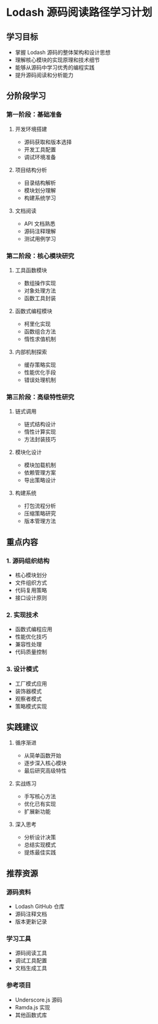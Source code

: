 # Lodash 源码阅读路径学习计划

## 学习目标
- 掌握 Lodash 源码的整体架构和设计思想
- 理解核心模块的实现原理和技术细节
- 能够从源码中学习优秀的编程实践
- 提升源码阅读和分析能力

## 分阶段学习

### 第一阶段：基础准备
1. 开发环境搭建
   - 源码获取和版本选择
   - 开发工具配置
   - 调试环境准备

2. 项目结构分析
   - 目录结构解析
   - 模块划分理解
   - 构建系统学习

3. 文档阅读
   - API 文档熟悉
   - 源码注释理解
   - 测试用例学习

### 第二阶段：核心模块研究
1. 工具函数模块
   - 数组操作实现
   - 对象处理方法
   - 函数工具封装

2. 函数式编程模块
   - 柯里化实现
   - 函数组合方法
   - 惰性求值机制

3. 内部机制探索
   - 缓存策略实现
   - 性能优化手段
   - 错误处理机制

### 第三阶段：高级特性研究
1. 链式调用
   - 链式结构设计
   - 惰性计算实现
   - 方法封装技巧

2. 模块化设计
   - 模块加载机制
   - 依赖管理方案
   - 导出策略设计

3. 构建系统
   - 打包流程分析
   - 压缩策略研究
   - 版本管理方法

## 重点内容

### 1. 源码组织结构
- 核心模块划分
- 文件组织方式
- 代码复用策略
- 接口设计原则

### 2. 实现技术
- 函数式编程应用
- 性能优化技巧
- 兼容性处理
- 代码质量控制

### 3. 设计模式
- 工厂模式应用
- 装饰器模式
- 观察者模式
- 策略模式实现

## 实践建议

1. 循序渐进
   - 从简单函数开始
   - 逐步深入核心模块
   - 最后研究高级特性

2. 实战练习
   - 手写核心方法
   - 优化已有实现
   - 扩展新功能

3. 深入思考
   - 分析设计决策
   - 总结实现模式
   - 提炼最佳实践

## 推荐资源

### 源码资料
- Lodash GitHub 仓库
- 源码注释文档
- 版本更新记录

### 学习工具
- 源码阅读工具
- 调试工具配置
- 文档生成工具

### 参考项目
- Underscore.js 源码
- Ramda.js 实现
- 其他函数式库